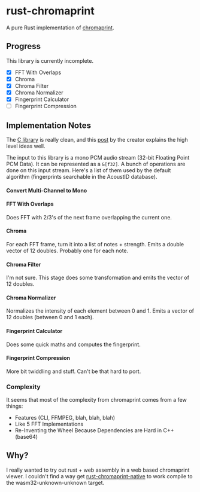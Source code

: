 # rust-chromaprint
A pure Rust implementation of [chromaprint].

## Progress

This library is currently incomplete.

* [x] FFT With Overlaps
* [x] Chroma
* [x] Chroma Filter
* [x] Chroma Normalizer
* [x] Fingerprint Calculator
* [ ] Fingerprint Compression

## Implementation Notes

The [C library][chromaprint-git] is really clean, and this [post][blog] by the
creator explains the high level ideas well.

The input to this library is a mono PCM audio stream (32-bit Floating Point PCM
Data). It can be represented as a `&[f32]`. A bunch of operations are done on
this input stream. Here's a list of them used by the default algorithm
(fingerprints searchable in the AcoustID database).

#### Convert Multi-Channel to Mono

#### FFT With Overlaps

Does FFT with 2/3's of the next frame overlapping the current one.

#### Chroma

For each FFT frame, turn it into a list of notes + strength. Emits a double
vector of 12 doubles. Probably one for each note.

#### Chroma Filter

I'm not sure. This stage does some transformation and emits the vector of 12
doubles.

#### Chroma Normalizer

Normalizes the intensity of each element between 0 and 1. Emits a vector of 12
doubles (between 0 and 1 each).

#### Fingerprint Calculator

Does some quick maths and computes the fingerprint.

#### Fingerprint Compression

More bit twiddling and stuff. Can't be that hard to port.

### Complexity
It seems that most of the complexity from chromaprint comes from a few things:

* Features (CLI, FFMPEG, blah, blah, blah)
* Like 5 FFT Implementations
* Re-Inventing the Wheel Because Dependencies are Hard in C++ (base64)

## Why?
I really wanted to try out rust + web assembly in a web based chromaprint
viewer. I couldn't find a way get [rust-chromaprint-native] to work compile to
the wasm32-unknown-unknown target.

[rust-chromaprint-native]: https://github.com/0xcaff/rust-chromaprint-native
[chromaprint]: https://acoustid.org/chromaprint
[chromaprint-git]: https://github.com/acoustid/chromaprint
[blog]: https://oxygene.sk/2011/01/how-does-chromaprint-work/
